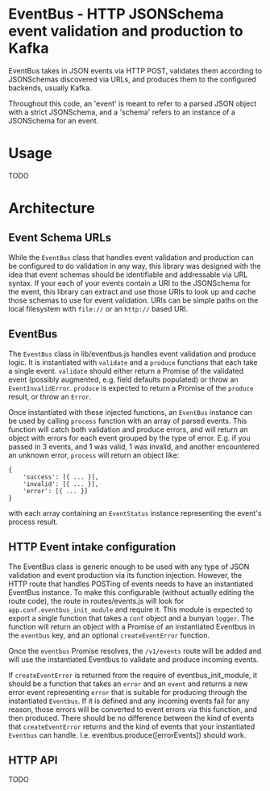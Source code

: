 # EventBus - HTTP JSONSchema event validation and production to Kafka

EventBus takes in JSON events via HTTP POST, validates them according to
JSONSchemas discovered via URLs, and produces them to the configured backends,
usually Kafka.

Throughout this code, an 'event' is meant to refer to a parsed JSON object with
a strict JSONSchema, and a 'schema' refers to an instance of a JSONSchema for
an event.

# Usage

TODO

# Architecture

## Event Schema URLs

While the `EventBus` class that handles event validation and production can
be configured to do validation in any way, this library was designed with the
idea that event schemas should be identifiable and addressable via
URL syntax.  If your each of your events contain a URI to the JSONSchema
for the event, this library can extract and use those URIs to look up
and cache those schemas to use for event validation.  URIs can be
simple paths on the local filesystem with `file://` or an `http://` based
URI.


## EventBus

The `EventBus` class in lib/eventbus.js handles event validation and produce logic.
It is instantiated with `validate` and a `produce` functions that each take a single
event.  `validate` should either return a Promise of the validated event
(possibly augmented, e.g. field defaults populated) or throw an `EventInvalidError`.
`produce` is expected to return a Promise of the `produce` result, or throw an
`Error`.

Once instantiated with these injected functions, an `EventBus` instance can be used
by calling `process` function with an array of parsed events.  This function will
catch both validation and produce errors, and will return an object with errors
for each event grouped by the type of error.  E.g. if you passed in 3 events,
and 1 was valid, 1 was invalid, and another encountered an unknown error, `process`
will return an object like:

```$javascript
{
    'success': [{ ... }],
    'invalid': [{ ... }],
    'error': [{ ... }]
}
```
with each array containing an `EventStatus` instance representing the event's process result.

## HTTP Event intake configuration

The EventBus class is generic enough to be used with any type of JSON validation and event production via its
function injection.  However, the HTTP route that handles POSTing of events needs to have an instantiated
EventBus instance.  To make this configurable (without actually editing the route code), the route in
routes/events.js will look for `app.conf.eventbus_init_module` and require it.  This module is expected to
export a single function that takes a `conf` object and a bunyan `logger`.  The function will return
an object with a Promise of an instantiated Eventbus in the `eventbus` key, and an optional `createEventError`
function.

Once the `eventbus` Promise resolves, the `/v1/events` route will be added and will use the instantiated
Eventbus to validate and produce incoming events.


If `createEventError` is returned from the require of eventbus_init_module, it should be a function that
takes an `error` and an `event` and returns a new error event representing `error` that is suitable
for producing through the instantiated `Eventbus`.  If it is defined and any incoming events fail
for any reason, those errors will be converted to event errors via this function, and then produced.
There should be no difference between the kind of events that `createEventError` returns and the kind
of events that your instantiated `Eventbus` can handle.  I.e. eventbus.produce([errorEvents]) should work.


## HTTP API


TODO
